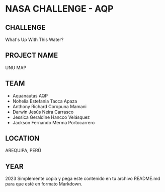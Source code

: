 # NASA CHALLENGE - AQP

## CHALLENGE
What's Up With This Water?

## PROJECT NAME
UNU MAP

## TEAM
- Aquanautas AQP
- Nohelia Estefania Tacca Apaza
- Anthony Richard Coropuna Mamani
- Darwin Jesús Neira Carrasco
- Jessica Geraldine Hancco Velásquez
- Jackson Fernando Merma Portocarrero

## LOCATION
AREQUIPA, PERÚ

## YEAR
2023
Simplemente copia y pega este contenido en tu archivo README.md para que esté en formato Markdown.





